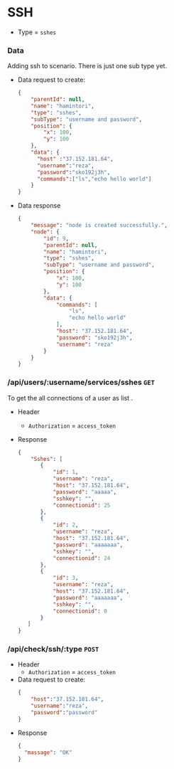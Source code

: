 # SSH
- Type = `sshes`

### Data
Adding ssh to scenario. There is just one sub type yet.
- Data request to create:
    ```json
    {
        "parentId": null,
        "name": "hamintori",
        "type": "sshes",
        "subType": "username and password",
        "position": {
            "x": 100,
            "y": 100
        },
        "data": {
          "host" :"37.152.181.64",
          "username":"reza",
          "password":"sko192j3h",
          "commands":["ls","echo hello world"]
        }
    }
    ```

- Data response
    ```json
    {
        "message": "node is created successfully.",
        "node": {
            "id": 9,
            "parentId": null,
            "name": "hamintori",
            "type": "sshes",
            "subType": "username and password",
            "position": {
                "x": 100,
                "y": 100
            },
            "data": {
                "commands": [
                    "ls",
                    "echo hello world"
                ],
                "host": "37.152.181.64",
                "password": "sko192j3h",
                "username": "reza"
            }
        }
    }
    ```


### /api/users/:username/services/sshes `GET`
To get the all  connections of a user as list .

- Header
    - `Authorization` = `access_token`
    
 - Response
     ```json
     {
         "Sshes": [
            {
                "id": 1,
                "username": "reza",
                "host": "37.152.181.64",
                "password": "aaaaa",
                "sshkey": "",
                "connectionid": 25
            },
            {
                "id": 2,
                "username": "reza",
                "host": "37.152.181.64",
                "password": "aaaaaaa",
                "sshkey": "",
                "connectionid": 24
            },
            {
                "id": 3,
                "username": "reza",
                "host": "37.152.181.64",
                "password": "aaaaaaa",
                "sshkey": "",
                "connectionid": 0
            }
        ]
     }
     ```
    

### /api/check/ssh/:type `POST`

- Header
    - `Authorization` = `access_token`
 - Data request to create:
    ```json
    {
        "host":"37.152.181.64",
        "username":"reza",
        "password":"password"
    }
    ```
 - Response
     ```json
    {
       "massage": "OK"
    }
    ```